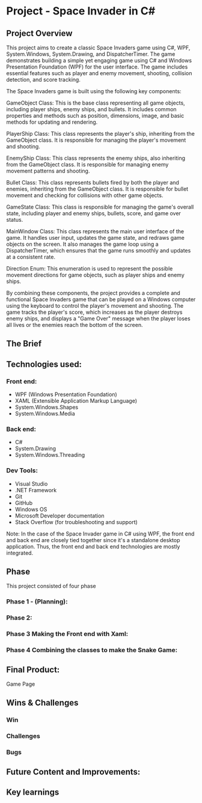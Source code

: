 # Project - Space Invader  in C#




## Project Overview

This project aims to create a classic Space Invaders game using C#, WPF, System.Windows, System.Drawing, and DispatcherTimer. The game demonstrates building a simple yet engaging game using C# and Windows Presentation Foundation (WPF) for the user interface. The game includes essential features such as player and enemy movement, shooting, collision detection, and score tracking.

The Space Invaders game is built using the following key components:

GameObject Class: This is the base class representing all game objects, including player ships, enemy ships, and bullets. It includes common properties and methods such as position, dimensions, image, and basic methods for updating and rendering.

PlayerShip Class: This class represents the player's ship, inheriting from the GameObject class. It is responsible for managing the player's movement and shooting.

EnemyShip Class: This class represents the enemy ships, also inheriting from the GameObject class. It is responsible for managing enemy movement patterns and shooting.

Bullet Class: This class represents bullets fired by both the player and enemies, inheriting from the GameObject class. It is responsible for bullet movement and checking for collisions with other game objects.

GameState Class: This class is responsible for managing the game's overall state, including player and enemy ships, bullets, score, and game over status.

MainWindow Class: This class represents the main user interface of the game. It handles user input, updates the game state, and redraws game objects on the screen. It also manages the game loop using a DispatcherTimer, which ensures that the game runs smoothly and updates at a consistent rate.

Direction Enum: This enumeration is used to represent the possible movement directions for game objects, such as player ships and enemy ships.

By combining these components, the project provides a complete and functional Space Invaders game that can be played on a Windows computer using the keyboard to control the player's movement and shooting. The game tracks the player's score, which increases as the player destroys enemy ships, and displays a "Game Over" message when the player loses all lives or the enemies reach the bottom of the screen.


## The Brief



## Technologies used:

### Front end:
* WPF (Windows Presentation Foundation)
* XAML (Extensible Application Markup Language)
* System.Windows.Shapes
* System.Windows.Media
 ### Back end:
* C#
* System.Drawing
* System.Windows.Threading
### Dev Tools:
* Visual Studio
* .NET Framework
* Git
* GitHub
* Windows OS
* Microsoft Developer documentation
* Stack Overflow (for troubleshooting and support)

Note: In the case of the Space Invader game in C# using WPF, the front end and back end are closely tied together since it's a standalone desktop application. Thus, the front end and back end technologies are mostly integrated.


## Phase

This project consisted of four phase

### Phase 1 - (Planning):




### Phase 2:




### Phase 3 Making the Front end with Xaml:


### Phase 4 Combining the classes to make the Snake Game:





## Final Product:

Game Page





## Wins & Challenges

### Win




### Challenges


### Bugs




## Future Content and Improvements:





## Key learnings
